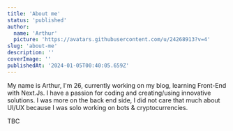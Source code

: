 ```yaml
---
title: 'About me'
status: 'published'
author:
  name: 'Arthur'
  picture: 'https://avatars.githubusercontent.com/u/24268913?v=4'
slug: 'about-me'
description: ''
coverImage: ''
publishedAt: '2024-01-05T00:40:05.659Z'
---
```


My name is Arthur, I'm 26, currently working on my blog, learning Front-End with Next.Js. I have a passion for coding and creating/using innovative solutions. I was more on the back end side, I did not care that much about UI/UX because I was solo working on bots & cryptocurrencies.

TBC